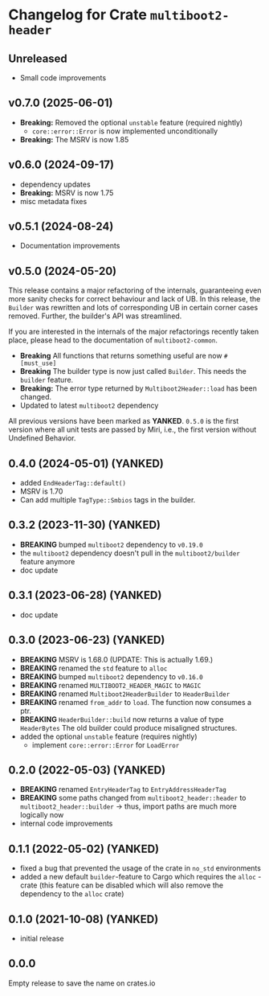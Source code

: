 # Changelog for Crate `multiboot2-header`

## Unreleased

- Small code improvements


## v0.7.0 (2025-06-01)

- **Breaking:** Removed the optional `unstable` feature (required nightly)
  - `core::error::Error` is now implemented unconditionally
- **Breaking:** The MSRV is now 1.85


## v0.6.0 (2024-09-17)

- dependency updates
- **Breaking:** MSRV is now 1.75
- misc metadata fixes


## v0.5.1 (2024-08-24)

- Documentation improvements


## v0.5.0 (2024-05-20)

This release contains a major refactoring of the internals, guaranteeing
even more sanity checks for correct behaviour and lack of UB. In this release,
the `Builder` was rewritten and lots of corresponding UB in certain
corner cases removed. Further, the builder's API was streamlined.

If you are interested in the internals of the major refactorings recently taken
place, please head to the documentation of `multiboot2-common`.

- **Breaking** All functions that returns something useful are now `#[must_use]`
- **Breaking** The builder type is now just called `Builder`. This needs the
  `builder` feature.
- **Breaking:** The error type returned by `Multiboot2Header::load` has been
  changed.
- Updated to latest `multiboot2` dependency

All previous versions have been marked as **YANKED**. `0.5.0` is the first
version where all unit tests are passed by Miri, i.e., the first version
without Undefined Behavior.


## 0.4.0 (2024-05-01) (**YANKED**)

- added `EndHeaderTag::default()`
- MSRV is 1.70
- Can add multiple `TagType::Smbios` tags in the builder.


## 0.3.2 (2023-11-30) (**YANKED**)

- **BREAKING** bumped `multiboot2` dependency to `v0.19.0`
- the `multiboot2` dependency doesn't pull in the `multiboot2/builder` feature
  anymore
- doc update


## 0.3.1 (2023-06-28) (**YANKED**)

- doc update


## 0.3.0 (2023-06-23) (**YANKED**)

- **BREAKING** MSRV is 1.68.0 (UPDATE: This is actually 1.69.)
- **BREAKING** renamed the `std` feature to `alloc`
- **BREAKING** bumped `multiboot2` dependency to `v0.16.0`
- **BREAKING** renamed `MULTIBOOT2_HEADER_MAGIC` to `MAGIC`
- **BREAKING** renamed `Multiboot2HeaderBuilder` to `HeaderBuilder`
- **BREAKING** renamed `from_addr` to `load`. The function now consumes a ptr.
- **BREAKING** `HeaderBuilder::build` now returns a value of type `HeaderBytes`
  The old builder could produce misaligned structures.
- added the optional `unstable` feature (requires nightly)
  - implement `core::error::Error` for `LoadError`


## 0.2.0 (2022-05-03) (**YANKED**)

- **BREAKING** renamed `EntryHeaderTag` to `EntryAddressHeaderTag`
- **BREAKING** some paths changed from `multiboot2_header::header`
  to `multiboot2_header::builder`
  -> thus, import paths are much more logically now
- internal code improvements


## 0.1.1 (2022-05-02) (**YANKED**)

- fixed a bug that prevented the usage of the crate in `no_std` environments
- added a new default `builder`-feature to Cargo which requires the `alloc`
  -crate
  (this feature can be disabled which will also remove the dependency to
  the `alloc` crate)


## 0.1.0 (2021-10-08) (**YANKED**)

- initial release


## 0.0.0

Empty release to save the name on crates.io
